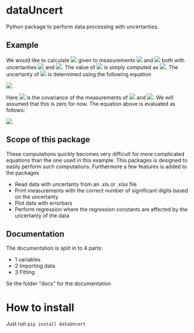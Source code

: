 # dataUncert
Python package to perform data processing with uncertanties.

## Example
We would like to calculate <img src="https://render.githubusercontent.com/render/math?math=C=A\cdot B"> given to measurements <img src="https://render.githubusercontent.com/render/math?math=A=12.3"> and <img src="https://render.githubusercontent.com/render/math?math=B=35.1"> both with uncertanties <img src="https://render.githubusercontent.com/render/math?math=\sigma_A=2.6"> and <img src="https://render.githubusercontent.com/render/math?math=\sigma_B=8.9">. The value of <img src="https://render.githubusercontent.com/render/math?math=C"> is simply computed as <img src="https://render.githubusercontent.com/render/math?math=C=12.3\cdot 35.1 = 431.73">. The uncertanty of <img src="https://render.githubusercontent.com/render/math?math=C"> is determined using the following equation

<img src="https://render.githubusercontent.com/render/math?math=\sigma_C = \sqrt{  \left(\frac{\partial C}{\partial A} \sigma_A\right)^2 %2B \left(\frac{\partial C}{\partial B} \sigma_B\right)^2 %2B 2\frac{\partial C}{\partial A}\frac{\partial C}{\partial B}\sigma_{AB}}">

Here <img src="https://render.githubusercontent.com/render/math?math=\sigma_{AB}"> is the covariance of the measurements of <img src="https://render.githubusercontent.com/render/math?math=A"> and <img src="https://render.githubusercontent.com/render/math?math=B">. We will assumed that this is zero for now. The equation above is evaluated as follows:

<img src="https://render.githubusercontent.com/render/math?math=\sigma_C = \sqrt{  \left(B \sigma_A\right)^2 %2B \left(A\sigma_B\right)^2 } = \sqrt{  \left(35.1 \cdot 2.6\right)^2 %2B \left(12.3 \cdot 8.9\right)^2 } = \sqrt{(91.26)^2 %2B (109.47)^2}=142.52">

## Scope of this package
These computations quickly becomes very difficult for more complicated equations than the one used in this example. This packages is designed to easily perform such computations. Furthermore a few features is added to the packages
 - Read data with uncertanty from an .xls or .xlsx file
 - Print measurements with the correct number of significant digits based on the uncertanty
 - Plot data with errorbars
 - Perform regression where the regression constants are affected by the uncertanty of the data

## Documentation
The documentation is split in to 4 parts:
 - 1 variables
 - 2 Importing data
 - 3 Fitting

Se the folder "docs" for the documentation

# How to install
Just run ```pip install dataUncert```